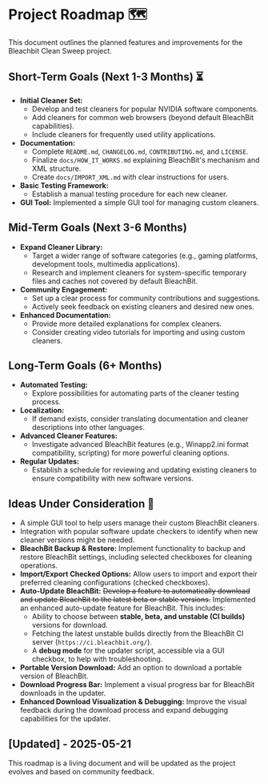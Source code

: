 # Project Roadmap 🗺️

This document outlines the planned features and improvements for the Bleachbit Clean Sweep project.

## Short-Term Goals (Next 1-3 Months) ⏳

*   **Initial Cleaner Set:**
    *   Develop and test cleaners for popular NVIDIA software components.
    *   Add cleaners for common web browsers (beyond default BleachBit capabilities).
    *   Include cleaners for frequently used utility applications.
*   **Documentation:**
    *   Complete `README.md`, `CHANGELOG.md`, `CONTRIBUTING.md`, and `LICENSE`.
    *   Finalize `docs/HOW_IT_WORKS.md` explaining BleachBit's mechanism and XML structure.
    *   Create `docs/IMPORT_XML.md` with clear instructions for users.
*   **Basic Testing Framework:**
    *   Establish a manual testing procedure for each new cleaner.
*   **GUI Tool:** Implemented a simple GUI tool for managing custom cleaners.

## Mid-Term Goals (Next 3-6 Months)

*   **Expand Cleaner Library:**
    *   Target a wider range of software categories (e.g., gaming platforms, development tools, multimedia applications).
    *   Research and implement cleaners for system-specific temporary files and caches not covered by default BleachBit.
*   **Community Engagement:**
    *   Set up a clear process for community contributions and suggestions.
    *   Actively seek feedback on existing cleaners and desired new ones.
*   **Enhanced Documentation:**
    *   Provide more detailed explanations for complex cleaners.
    *   Consider creating video tutorials for importing and using custom cleaners.

## Long-Term Goals (6+ Months)

*   **Automated Testing:**
    *   Explore possibilities for automating parts of the cleaner testing process.
*   **Localization:**
    *   If demand exists, consider translating documentation and cleaner descriptions into other languages.
*   **Advanced Cleaner Features:**
    *   Investigate advanced BleachBit features (e.g., Winapp2.ini format compatibility, scripting) for more powerful cleaning options.
*   **Regular Updates:**
    *   Establish a schedule for reviewing and updating existing cleaners to ensure compatibility with new software versions.

## Ideas Under Consideration 🤔

*   A simple GUI tool to help users manage their custom BleachBit cleaners.
*   Integration with popular software update checkers to identify when new cleaner versions might be needed.
*   **BleachBit Backup & Restore:** Implement functionality to backup and restore BleachBit settings, including selected checkboxes for cleaning operations.
*   **Import/Export Checked Options:** Allow users to import and export their preferred cleaning configurations (checked checkboxes).
*   **Auto-Update BleachBit:** ~~Develop a feature to automatically download and update BleachBit to the latest beta or stable versions.~~ Implemented an enhanced auto-update feature for BleachBit. This includes:
    *   Ability to choose between **stable, beta, and unstable (CI builds)** versions for download.
    *   Fetching the latest unstable builds directly from the BleachBit CI server (`https://ci.bleachbit.org/`).
    *   A **debug mode** for the updater script, accessible via a GUI checkbox, to help with troubleshooting.
*   **Portable Version Download:** Add an option to download a portable version of BleachBit.
*   **Download Progress Bar:** Implement a visual progress bar for BleachBit downloads in the updater.
*   **Enhanced Download Visualization & Debugging:** Improve the visual feedback during the download process and expand debugging capabilities for the updater.

## [Updated] - 2025-05-21

This roadmap is a living document and will be updated as the project evolves and based on community feedback.